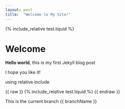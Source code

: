 ```yaml
---
layout: post
title:  "Welcome to My Site!"
---
```


{% include_relative test.liquid %}

# Welcome

**Hello world**, this is my first Jekyll blog post 

I hope you like it!

using relative include

{{ raw }}
{% include_relative test.liquid %}
{{ endraw }}


This is the current branch {{ branchName }}
